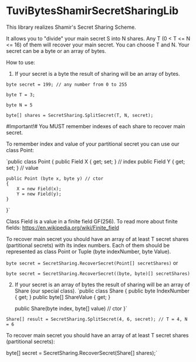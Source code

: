 # TuviBytesShamirSecretSharingLib
This library realizes Shamir's Secret Sharing Scheme.

It allows you to "divide" your main secret S into N shares. Any T (0 < T <= N <= 16) of them will recover your main secret. You can choose T and N.
Your secret can be a byte or an array of bytes.

How to use:

1. If your secret is a byte the result of sharing will be an array of bytes. 

`byte secret = 199; // any number from 0 to 255`

`byte T = 3;`

`byte N = 5`

`byte[] shares = SecretSharing.SplitSecret(T, N, secret);`

#Important!# You MUST remember indexes of each share to recover main secret. 

To remember index and value of your partitional secret you can use our class Point:

`public class Point
{
    public Field X { get; set; } // index
    public Field Y { get; set; } // value

    public Point (byte x, byte y) // ctor
    {
        X = new Field(x);
        Y = new Field(y);
    }
}`

Class Field is a value in a finite field GF(256). To read more about finite fields: https://en.wikipedia.org/wiki/Finite_field

To recover main secret you should have an array of at least T secret shares (partitional secrets) with its index numbers. 
Each of them should be represented as class Point or Tuple (byte indexNumber, byte Value).

`byte secret = SecretSharing.RecoverSecret(Point[] secretShares)` or

`byte secret = SecretSharing.RecoverSecret((byte, byte)[] secretShares)`

2. If your secret is an array of bytes the result of sharing will be an array of Share (our special class). 
`public class Share
{
    public byte IndexNumber { get; }
    public byte[] ShareValue { get; }

    public Share(byte index, byte[] value) // ctor
}`

`Share[] result = SecretSharing.SplitSecret(4, 6, secret); // T = 4, N = 6`

To recover main secret you should have an array of at least T secret shares (partitional secrets):

byte[] secret = SecretSharing.RecoverSecret(Share[] shares);`



